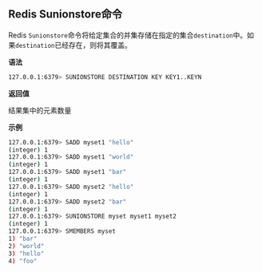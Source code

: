 ## Redis Sunionstore命令

Redis `Sunionstore`命令将给定集合的并集存储在指定的集合`destination`中。如果`destination`已经存在，则将其覆盖。

**语法**

```bash
127.0.0.1:6379> SUNIONSTORE DESTINATION KEY KEY1..KEYN
```

**返回值**

结果集中的元素数量

**示例**

```bash
127.0.0.1:6379> SADD myset1 "hello"
(integer) 1
127.0.0.1:6379> SADD myset1 "world"
(integer) 1
127.0.0.1:6379> SADD myset1 "bar"
(integer) 1
127.0.0.1:6379> SADD myset2 "hello"
(integer) 1
127.0.0.1:6379> SADD myset2 "bar"
(integer) 1
127.0.0.1:6379> SUNIONSTORE myset myset1 myset2
(integer) 1
127.0.0.1:6379> SMEMBERS myset
1) "bar"
2) "world"
3) "hello"
4) "foo"
```

